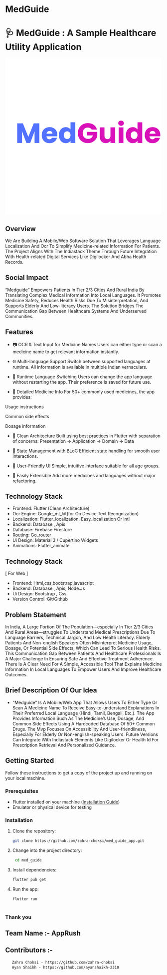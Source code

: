 # MedGuide
# 🩺 MedGuide : A Sample Healthcare Utility Application
![MedGuide Banner](Med.png)

## Overview
We Are Building A Mobile/Web Software Solution That Leverages Language Localization And Ocr To Simplify Medicine-related Information For Patients. The Project Aligns With The Indiastack Theme Through Future Integration With Health-related Digital Services Like Digilocker And Abha Health Records.

## Social Impact
“Medguide” Empowers Patients In Tier 2/3 Cities And Rural India By Translating Complex Medical Information Into Local Languages. It Promotes Medicine Safety, Reduces Health Risks Due To Misinterpretation, And Supports Elderly And Low-literacy Users. The Solution Bridges The Communication Gap Between Healthcare Systems And Underserved Communities.

## Features

- 📷 OCR & Text Input for Medicine Names
Users can either type or scan a medicine name to get relevant information instantly.

- 🌐 Multi-language Support
Switch between supported languages at runtime. All information is available in multiple Indian vernaculars.

- 🔄 Runtime Language Switching
Users can change the app language without restarting the app. Their preference is saved for future use.

- 💊 Detailed Medicine Info
For 50+ commonly used medicines, the app provides:

Usage instructions

Common side effects

Dosage information

- 🧱 Clean Architecture
Built using best practices in Flutter with separation of concerns:
Presentation → Application → Domain → Data

- 🔁 State Management with BLoC
Efficient state handling for smooth user interactions.

- 📲 User-Friendly UI
Simple, intuitive interface suitable for all age groups.

- 🧪 Easily Extensible
Add more medicines and languages without major refactoring.

## Technology Stack

- Frontend: Flutter (Clean Architecture)
- Ocr Engine: Google_ml_kit(for On Device Text Recognization)
- Localization: Flutter_localization, Easy_localization Or Intl
- Backend: Database , Apis
- Database: Firebase Firestore
- Routing: Go_router
- Ui Design: Material 3 / Cupertino Widgets
- Animations: Flutter_animate

## Technology Stack

[ For Web ]
- Frontend: Html,css,bootstrap,javascript
- Backend: Database , Apis, Node.Js
- Ui Design: Bootstrap , Css
- Version Control :Git/Github


## Problem Statement

In India, A Large Portion Of The Population—especially In Tier 2/3 Cities And Rural Areas—struggles To Understand Medical Prescriptions Due To Language Barriers, Technical Jargon, And Low Health Literacy. Elderly Patients And Non-english Speakers Often Misinterpret Medicine Usage, Dosage, Or Potential Side Effects, Which Can Lead To Serious Health Risks. This Communication Gap Between Patients And Healthcare Professionals Is A Major Challenge In Ensuring Safe And Effective Treatment Adherence. There Is A Clear Need For A Simple, Accessible Tool That Explains Medicine Information In Local Languages To Empower Users And Improve Healthcare Outcomes.


## Brief Description Of Our Idea

- “Medguide” Is A Mobile/Web App That Allows Users To Either Type Or Scan A Medicine Name To Receive Easy-to-understand Explanations In Their Preferred Local Language (Hindi, Tamil, Bengali, Etc.). The App Provides Information Such As The Medicine’s Use, Dosage, And Common Side Effects Using A Hardcoded Database Of 50+ Common Drugs. The Mvp Focuses On Accessibility And User-friendliness, Especially For Elderly Or Non-english-speaking Users. Future Versions Can Integrate With Indiastack Elements Like Digilocker Or Health Id For Prescription Retrieval And Personalized Guidance.

## Getting Started

Follow these instructions to get a copy of the project up and running on your local machine.

### Prerequisites

- Flutter installed on your machine ([Installation Guide](https://flutter.dev/docs/get-started/install))
- Emulator or physical device for testing

### Installation

1. Clone the repository:

   ```bash
   git clone https://github.com/zahra-choksi/med_guide_app.git
2. Change into the project directory:

   ```bash
    cd med_guide
3. Install dependencies:

    ```bash
    flutter pub get
4. Run the app:

    ```bash
   flutter run



### Thank you 

## Team Name :- AppRush
## Contributors :- 
       Zahra Choksi - https://github.com/zahra-choksi
       Ayan Shaikh - https://github.com/ayanshaikh-2310